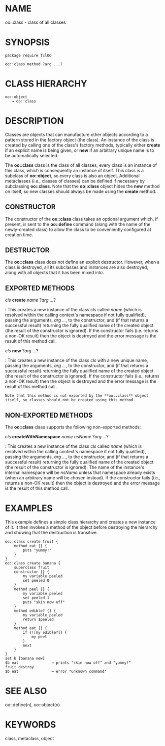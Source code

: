 # NAME

oo::class - class of all classes

# SYNOPSIS

    package require TclOO

    oo::class method ?arg ...?

# CLASS HIERARCHY

    oo::object
       → oo::class

# DESCRIPTION

Classes are objects that can manufacture other objects according to a
pattern stored in the factory object (the class). An instance of the
class is created by calling one of the class\'s factory methods,
typically either **create** if an explicit name is being given, or
**new** if an arbitrary unique name is to be automatically selected.

The **oo::class** class is the class of all classes; every class is an
instance of this class, which is consequently an instance of itself.
This class is a subclass of **oo::object**, so every class is also an
object. Additional metaclasses (i.e., classes of classes) can be defined
if necessary by subclassing **oo::class**. Note that the **oo::class**
object hides the **new** method on itself, so new classes should always
be made using the **create** method.

## CONSTRUCTOR

The constructor of the **oo::class** class takes an optional argument
which, if present, is sent to the **oo::define** command (along with the
name of the newly-created class) to allow the class to be conveniently
configured at creation time.

## DESTRUCTOR

The **oo::class** class does not define an explicit destructor. However,
when a class is destroyed, all its subclasses and instances are also
destroyed, along with all objects that it has been mixed into.

## EXPORTED METHODS

*cls* **create** *name* ?*arg \...*?

:   This creates a new instance of the class *cls* called *name* (which
    is resolved within the calling context\'s namespace if not fully
    qualified), passing the arguments, *arg \...*, to the constructor,
    and (if that returns a successful result) returning the fully
    qualified name of the created object (the result of the constructor
    is ignored). If the constructor fails (i.e. returns a non-OK result)
    then the object is destroyed and the error message is the result of
    this method call.

*cls* **new** ?*arg \...*?

:   This creates a new instance of the class *cls* with a new unique
    name, passing the arguments, *arg \...*, to the constructor, and (if
    that returns a successful result) returning the fully qualified name
    of the created object (the result of the constructor is ignored). If
    the constructor fails (i.e., returns a non-OK result) then the
    object is destroyed and the error message is the result of this
    method call.

    Note that this method is not exported by the **oo::class** object
    itself, so classes should not be created using this method.

## NON-EXPORTED METHODS

The **oo::class** class supports the following non-exported methods:

*cls* **createWithNamespace** *name nsName* ?*arg \...*?

:   This creates a new instance of the class *cls* called *name* (which
    is resolved within the calling context\'s namespace if not fully
    qualified), passing the arguments, *arg \...*, to the constructor,
    and (if that returns a successful result) returning the fully
    qualified name of the created object (the result of the constructor
    is ignored). The name of the instance\'s internal namespace will be
    *nsName* unless that namespace already exists (when an arbitrary
    name will be chosen instead). If the constructor fails (i.e.,
    returns a non-OK result) then the object is destroyed and the error
    message is the result of this method call.

# EXAMPLES

This example defines a simple class hierarchy and creates a new instance
of it. It then invokes a method of the object before destroying the
hierarchy and showing that the destruction is transitive.

    oo::class create fruit {
        method eat {} {
            puts "yummy!"
        }
    }
    oo::class create banana {
        superclass fruit
        constructor {} {
            my variable peeled
            set peeled 0
        }
        method peel {} {
            my variable peeled
            set peeled 1
            puts "skin now off"
        }
        method edible? {} {
            my variable peeled
            return $peeled
        }
        method eat {} {
            if {![my edible?]} {
                my peel
            }
            next
        }
    }
    set b [banana new]
    $b eat               → prints "skin now off" and "yummy!"
    fruit destroy
    $b eat               → error "unknown command"

# SEE ALSO

oo::define(n), oo::object(n)

# KEYWORDS

class, metaclass, object

